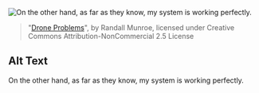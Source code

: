 ![On the other hand, as far as they know, my system is working perfectly.](https://imgs.xkcd.com/comics/drone_problems.png)
> "[Drone Problems](https://xkcd.com/1846/)", by Randall Munroe, licensed under Creative Commons Attribution-NonCommercial 2.5 License

## Alt Text
On the other hand, as far as they know, my system is working perfectly.
